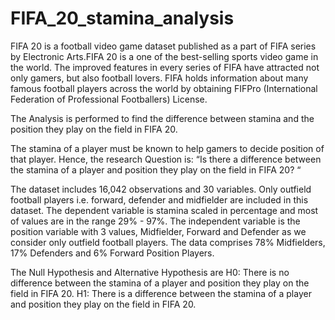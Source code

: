 # FIFA_20_stamina_analysis
FIFA 20 is a football video game dataset published as a part of FIFA series by Electronic Arts.FIFA 20 is a one of the best-selling sports video game in the world. The improved features in every series of FIFA have attracted not only gamers, but also football lovers. FIFA holds information about many famous football players across the world by obtaining FIFPro (International Federation of Professional Footballers) License. 

The Analysis is performed to find the difference between stamina and the position they play on the field in FIFA 20. 

The stamina of a player must be known to help gamers to decide position of that player. Hence, the research Question is:
“Is there a difference between the stamina of a player and position they play on the field in FIFA 20? “

The dataset includes 16,042 observations and 30 variables. Only outfield football players i.e. forward, defender and midfielder are included in this dataset. The dependent variable is stamina scaled in percentage and most of values are in the range 29% - 97%. The independent variable is the position variable with 3 values, Midfielder, Forward and Defender as we consider only outfield football players. The data comprises 78% Midfielders, 17% Defenders and 6% Forward Position Players.

The Null Hypothesis and Alternative Hypothesis are
H0: There is no difference between the stamina of a player and position they play on the field in FIFA 20.
H1: There is a difference between the stamina of a player and position they play on the field in FIFA 20.
